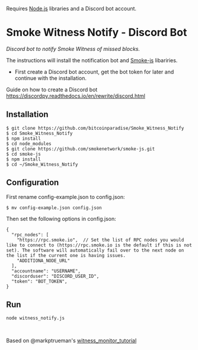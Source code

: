 Requires [Node.js](https://github.com/nodejs/node) libraries and a Discord bot account.

# Smoke Witness Notify - Discord Bot

*Discord bot to notify Smoke Witness of missed blocks.*

The instructions will install the notification bot and [Smoke-js](https://github.com/smokenetwork/) libariries.

* First create a Discord bot account, get the bot token for later and continue with the installation.

Guide on how to create a Discord bot https://discordpy.readthedocs.io/en/rewrite/discord.html

## Installation

```
$ git clone https://github.com/bitcoinparadise/Smoke_Witness_Notify
$ cd Smoke_Witness_Notify
$ npm install 
$ cd node_modules
$ git clone https://github.com/smokenetwork/smoke-js.git
$ cd smoke-js
$ npm install
$ cd ~/Smoke_Witness_Notify
```

## Configuration
First rename config-example.json to config.json:

```
$ mv config-example.json config.json
```

Then set the following options in config.json:
```
{
  "rpc_nodes": [
    "https://rpc.smoke.io",  // Set the list of RPC nodes you would like to connect to (https://rpc.smoke.io is the default if this is not set). The software will automatically fail over to the next node on the list if the current one is having issues.
    "ADDITIONA_NODE_URL"
  ],
  "accountname": "USERNAME",
  "discorduser": "DISCORD_USER_ID",
  "token": "BOT_TOKEN",
}
```

## Run

```
node witness_notify.js
```
<br>

Based on @markptrueman's [witness_monitor_tutorial](https://github.com/markptrueman/witness_monitor_tutorial)
